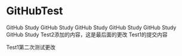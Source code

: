 # GitHubTest
GitHub Study
GitHub Study
GitHub Study
GitHub Study
GitHub Study
GitHub Study
Test2添加的内容，这是最后面的更改
Test1的提交内容

Test1第二次测试更改
